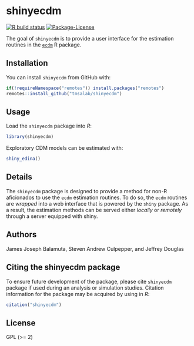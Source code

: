 
<!-- README.md is generated from README.Rmd. Please edit that file -->

# shinyecdm

<!-- badges: start -->

[![R build
status](https://github.com/tmsalab/shinyecdm/workflows/R-CMD-check/badge.svg)](https://github.com/tmsalab/shinyecdm/actions)
[![Package-License](http://img.shields.io/badge/license-GPL%20\(%3E=2\)-brightgreen.svg?style=flat)](http://www.gnu.org/licenses/gpl-2.0.html)
<!-- badges: end -->

The goal of `shinyecdm` is to provide a user interface for the
estimation routines in the [`ecdm`](https://github.com/tmsalab/ecdm) R
package.

## Installation

You can install `shinyecdm` from GitHub with:

``` r
if(!requireNamespace("remotes")) install.packages("remotes")
remotes::install_github("tmsalab/shinyecdm")
```

## Usage

Load the `shinyecdm` package into *R*:

``` r
library(shinyecdm)
```

Exploratory CDM models can be estimated with:

``` r
shiny_edina()
```

## Details

The `shinyecdm` package is designed to provide a method for non-R
aficionados to use the `ecdm` estimation routines. To do so, the `ecdm`
routines are *wrapped* into a web interface that is powered by the
`shiny` package. As a result, the estimation methods can be served
either *locally* or *remotely* through a server equipped with shiny.

## Authors

James Joseph Balamuta, Steven Andrew Culpepper, and Jeffrey Douglas

## Citing the shinyecdm package

To ensure future development of the package, please cite `shinyecdm`
package if used during an analysis or simulation studies. Citation
information for the package may be acquired by using in *R*:

``` r
citation("shinyecdm")
```

## License

GPL (\>= 2)
